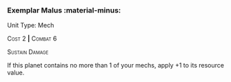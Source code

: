 ### **Exemplar Malus :material-minus:**

Unit Type: Mech 

<span style="font-variant:small-caps;">Cost</span> 2 __|__ <span style="font-variant:small-caps;">Combat</span> 6

<span style="font-variant:small-caps;">Sustain Damage</span>

If this planet contains no more than 1 of your mechs, apply +1 to its resource value.